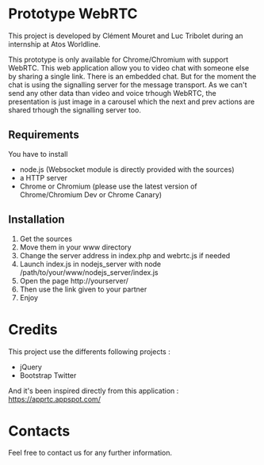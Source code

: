 # Prototype WebRTC

This project is developed by Clément Mouret and Luc Tribolet during an internship at Atos Worldline.

This prototype is only available for Chrome/Chromium with support WebRTC.
This web application allow you to video chat with someone else by sharing a single link.
There is an embedded chat. But for the moment the chat is using the signalling server for the message transport.
As we can't send any other data than video and voice trhough WebRTC, the presentation is just image in a carousel which the next and prev actions are shared trhough the signalling server too.


## Requirements

You have to install 

- node.js (Websocket module is directly provided with the sources)
- a HTTP server
- Chrome or Chromium (please use the latest version of Chrome/Chromium Dev or Chrome Canary)

## Installation

1. Get the sources
2. Move them in your www directory
3. Change the server address in index.php and webrtc.js if needed
4. Launch index.js in nodejs_server with node /path/to/your/www/nodejs_server/index.js
5. Open the page http://yourserver/
6. Then use the link given to your partner
7. Enjoy

# Credits

This project use the differents following projects :

- jQuery
- Bootstrap Twitter

And it's been inspired directly from this application : https://apprtc.appspot.com/

# Contacts

Feel free to contact us for any further information.